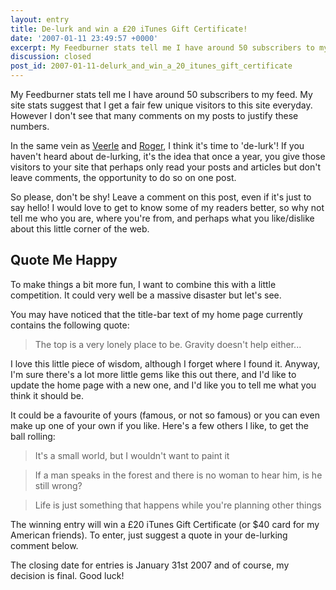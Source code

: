 ```yaml
---
layout: entry
title: De-lurk and win a £20 iTunes Gift Certificate!
date: '2007-01-11 23:49:57 +0000'
excerpt: My Feedburner stats tell me I have around 50 subscribers to my feed. My site stats suggest that I get a fair few unique visitors to this site everyday. However I don't see that many comments on my posts to justify these numbers. It's time to 'de-lurk'
discussion: closed
post_id: 2007-01-11-delurk_and_win_a_20_itunes_gift_certificate
---
```

My Feedburner stats tell me I have around 50 subscribers to my feed. My site stats suggest that I get a fair few unique visitors to this site everyday. However I don't see that many comments on my posts to justify these numbers.

In the same vein as [Veerle][1] and [Roger][2], I think it's time to 'de-lurk'! If you haven't heard about de-lurking, it's the idea that once a year, you give those visitors to your site that perhaps only read your posts and articles but don't leave comments, the opportunity to do so on one post.

So please, don't be shy! Leave a comment on this post, even if it's just to say hello! I would love to get to know some of my readers better, so why not tell me who you are, where you're from, and perhaps what you like/dislike about this little corner of the web.

## Quote Me Happy
To make things a bit more fun, I want to combine this with a little competition. It could very well be a massive disaster but let's see.

You may have noticed that the title-bar text of my home page currently contains the following quote:

> The top is a very lonely place to be. Gravity doesn't help either...

I love this little piece of wisdom, although I forget where I found it. Anyway, I'm sure there's a lot more little gems like this out there, and I'd like to update the home page with a new one, and I'd like you to tell me what you think it should be.

It could be a favourite of yours (famous, or not so famous) or you can even make up one of your own if you like. Here's a few others I like, to get the ball rolling:

> It's a small world, but I wouldn't want to paint it

> If a man speaks in the forest and there is no woman to hear him, is he still wrong?

> Life is just something that happens while you're planning other things

The winning entry will win a £20 iTunes Gift Certificate (or $40 card for my American friends). To enter, just suggest a quote in your de-lurking comment below.

The closing date for entries is January 31st 2007 and of course, my decision is final. Good luck!

[1]: http://veerle.duoh.com/blog/comments/no_more_lurking_its_de_lurking_time_again/
[2]: http://www.456bereastreet.com/archive/200701/delurk_and_tell_me_what_you_want_to_read_about/